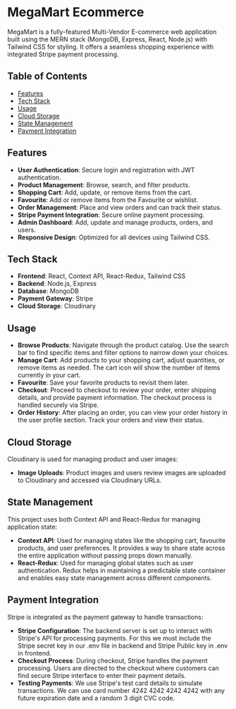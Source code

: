 # MegaMart Ecommerce

MegaMart is a fully-featured Multi-Vendor E-commerce web application built using the MERN stack (MongoDB, Express, React, Node.js) with Tailwind CSS for styling. 
It offers a seamless shopping experience with integrated Stripe payment processing.

## Table of Contents

- [Features](#features)
- [Tech Stack](#tech-stack)
- [Usage](#usage)
- [Cloud Storage](#cloud-storage)
- [State Management](#state-management)
- [Payment Integration](#payment-integration)

## Features

- **User Authentication**: Secure login and registration with JWT authentication.
- **Product Management**: Browse, search, and filter products.
- **Shopping Cart**: Add, update, or remove items from the cart.
- **Favourite**: Add or remove items from the Favourite or wishlist.
- **Order Management**: Place and view orders and can track their status.
- **Stripe Payment Integration**: Secure online payment processing.
- **Admin Dashboard**: Add, update and manage products, orders, and users.
- **Responsive Design**: Optimized for all devices using Tailwind CSS.

## Tech Stack

- **Frontend**: React, Context API, React-Redux, Tailwind CSS
- **Backend**: Node.js, Express
- **Database**: MongoDB
- **Payment Gateway**: Stripe
- **Cloud Storage**: Cloudinary  

## Usage
- **Browse Products**: Navigate through the product catalog. Use the search bar to find specific items and filter options to narrow down your choices.
- **Manage Cart**: Add products to your shopping cart, adjust quantities, or remove items as needed. The cart icon will show the number of items currently in your cart.
- **Favourite**: Save your favorite products to revisit them later.
- **Checkout**: Proceed to checkout to review your order, enter shipping details, and provide payment information. The checkout process is handled securely via Stripe.
- **Order History**: After placing an order, you can view your order history in the user profile section. Track your orders and view their status.

## Cloud Storage
Cloudinary is used for managing product and user images:

- **Image Uploads**: Product images and users review images are uploaded to Cloudinary and accessed via Cloudinary URLs.

## State Management
This project uses both Context API and React-Redux for managing application state:

- **Context API**: Used for managing states like the shopping cart, favourite products, and user preferences. It provides a way to share state across the entire application without passing props down manually.
- **React-Redux**: Used for managing global states such as user authentication. Redux helps in maintaining a predictable state container and enables easy state management across different components.

## Payment Integration
Stripe is integrated as the payment gateway to handle transactions:

- **Stripe Configuration**: The backend server is set up to interact with Stripe's API for processing payments. For this we must include the Stripe secret key in our .env file in backend and Stripe Public key in .env in frontend.
- **Checkout Process**: During checkout, Stripe handles the payment processing. Users are directed to the checkout where customers can find secure Stripe interface to enter their payment details.
- **Testing Payments**: We use Stripe's test card details to simulate transactions. We can use card number 4242 4242 4242 4242 with any future expiration date and a random 3 digit CVC code.
